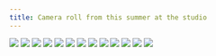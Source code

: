 ```yaml
---
title: Camera roll from this summer at the studio
---
```


![](small:summer-1.jpg)
![](small:summer-2.jpg)
![](small:summer-3.jpg)
![](small:summer-4.jpg)
![](small:summer-5.jpg)
![](small:summer-6.jpg)
![](small:summer-7.jpg)
![](small:summer-8.jpg)
![](small:summer-9.jpg)
![](small:summer-10.jpg)
![](small:summer-11.jpg)
![](small:summer-12.jpg)
![](small:summer-13.jpg)
